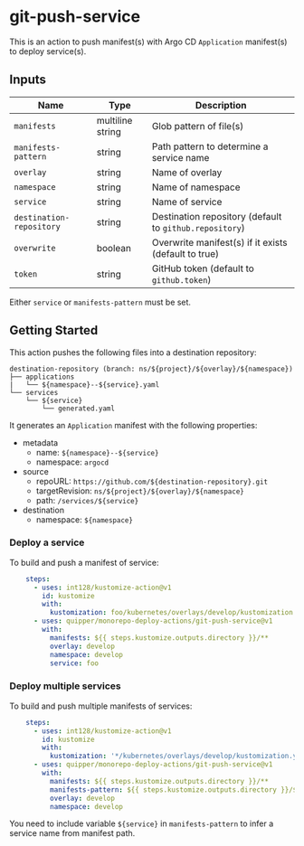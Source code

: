 # git-push-service

This is an action to push manifest(s) with Argo CD `Application` manifest(s) to deploy service(s).


## Inputs

Name | Type | Description
-----|------|------------
`manifests` | multiline string | Glob pattern of file(s)
`manifests-pattern` | string | Path pattern to determine a service name
`overlay` | string | Name of overlay
`namespace` | string | Name of namespace
`service` | string | Name of service
`destination-repository` | string | Destination repository (default to `github.repository`)
`overwrite` | boolean | Overwrite manifest(s) if it exists (default to true)
`token` | string | GitHub token (default to `github.token`)

Either `service` or `manifests-pattern` must be set.


## Getting Started

This action pushes the following files into a destination repository:

```
destination-repository (branch: ns/${project}/${overlay}/${namespace})
├── applications
|   └── ${namespace}--${service}.yaml
└── services
    └── ${service}
        └── generated.yaml
```

It generates an `Application` manifest with the following properties:

- metadata
  - name: `${namespace}--${service}`
  - namespace: `argocd`
- source
  - repoURL: `https://github.com/${destination-repository}.git`
  - targetRevision: `ns/${project}/${overlay}/${namespace}`
  - path: `/services/${service}`
- destination
  - namespace: `${namespace}`


### Deploy a service

To build and push a manifest of service:

```yaml
    steps:
      - uses: int128/kustomize-action@v1
        id: kustomize
        with:
          kustomization: foo/kubernetes/overlays/develop/kustomization.yaml
      - uses: quipper/monorepo-deploy-actions/git-push-service@v1
        with:
          manifests: ${{ steps.kustomize.outputs.directory }}/**
          overlay: develop
          namespace: develop
          service: foo
```


### Deploy multiple services

To build and push multiple manifests of services:

```yaml
    steps:
      - uses: int128/kustomize-action@v1
        id: kustomize
        with:
          kustomization: '*/kubernetes/overlays/develop/kustomization.yaml'
      - uses: quipper/monorepo-deploy-actions/git-push-service@v1
        with:
          manifests: ${{ steps.kustomize.outputs.directory }}/**
          manifests-pattern: ${{ steps.kustomize.outputs.directory }}/${service}/**
          overlay: develop
          namespace: develop
```

You need to include variable `${service}` in `manifests-pattern` to infer a service name from manifest path.
